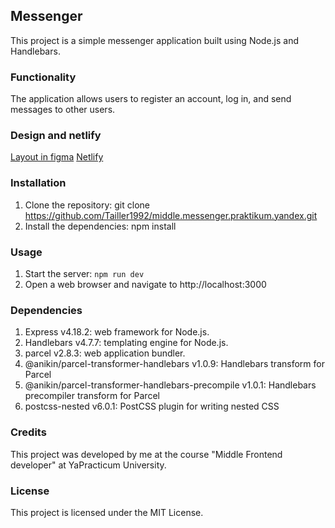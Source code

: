 ## Messenger
This project is a simple messenger application built using Node.js and Handlebars.

### Functionality
The application allows users to register an account, log in, and send messages to other users.

### Design and netlify
[Layout in figma](https://www.figma.com/file/AKBwHk1lZMnL6ZsF0tjtu0/Chat_sprint1?type=design&node-id=0%3A1&t=crbwfKtlkXzUnefJ-1)
[Netlify](https://dynamic-alfajores-84a356.netlify.app/)

### Installation
1. Clone the repository: git clone https://github.com/Tailler1992/middle.messenger.praktikum.yandex.git
2. Install the dependencies: npm install

### Usage
1. Start the server: `npm run dev`
2. Open a web browser and navigate to http://localhost:3000

### Dependencies
1. Express v4.18.2: web framework for Node.js.
2. Handlebars v4.7.7: templating engine for Node.js.
3. parcel v2.8.3: web application bundler.
4. @anikin/parcel-transformer-handlebars v1.0.9: Handlebars transform for Parcel
5. @anikin/parcel-transformer-handlebars-precompile v1.0.1: Handlebars precompiler transform for Parcel
6. postcss-nested v6.0.1: PostCSS plugin for writing nested CSS

### Credits
This project was developed by me at the course "Middle Frontend developer" at YaPracticum University.

### License
This project is licensed under the MIT License.